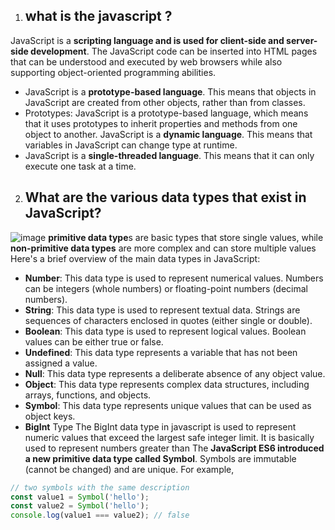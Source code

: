 1) ## what is the javascript ?
JavaScript is a **scripting language and is used for client-side and server-side development**. The JavaScript code can be inserted into HTML pages that can be understood and executed by web browsers while also supporting object-oriented programming abilities.
-  JavaScript is a **prototype-based language**. This means that objects in JavaScript are created from other objects, rather than from classes.
-  Prototypes: JavaScript is a prototype-based language, which means that it uses prototypes to inherit properties and methods from one object to another.
  JavaScript is a **dynamic language**. This means that variables in JavaScript can change type at runtime.
- JavaScript is a **single-threaded language**. This means that it can only execute one task at a time.
2) ##  What are the various data types that exist in JavaScript?
![image](https://github.com/user-attachments/assets/2777c9e5-9e80-42c4-aeec-68c228ec110b)
**primitive data type**s are basic types that store single values, while **non-primitive data types** are more complex and can store multiple values
Here's a brief overview of the main data types in JavaScript:
- **Number**: This data type is used to represent numerical values. Numbers can be integers (whole numbers) or floating-point numbers (decimal numbers).
- **String**: This data type is used to represent textual data. Strings are sequences of characters enclosed in quotes (either single or double).
- **Boolean**: This data type is used to represent logical values. Boolean values can be either true or false.
- **Undefined**: This data type represents a variable that has not been assigned a value.
- **Null**: This data type represents a deliberate absence of any object value.
- **Object**: This data type represents complex data structures, including arrays, functions, and objects.
- **Symbol**: This data type represents unique values that can be used as object keys.
-  **BigInt** Type
   The BigInt data type in javascript is used to represent numeric values that exceed the largest safe integer limit. It is basically used to represent 
     numbers greater than 
The **JavaScript ES6 introduced a new primitive data type called Symbol**. Symbols are immutable (cannot be changed) and are unique. For example,
```javascript
// two symbols with the same description
const value1 = Symbol('hello');
const value2 = Symbol('hello');
console.log(value1 === value2); // false
```
